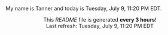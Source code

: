 My name is Tanner and today is Tuesday, July 9, 11:20 PM EDT.

<p align="center">This <i>README</i> file is generated <b>every 3 hours</b>!</br>Last refresh: Tuesday, July 9, 11:20 PM EDT<br /></p>
